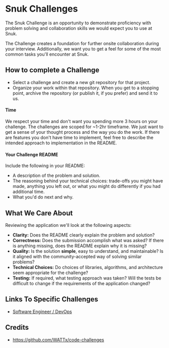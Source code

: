 # Snuk Challenges

The Snuk Challenge is an opportunity to demonstrate proficiency with problem solving and collaboration skills we would expect you to use at Snuk.

The Challenge creates a foundation for further onsite collaboration during your interview. Additionally, we want you to get a feel for some of the most common tasks you'll encounter at Snuk.


## How to complete a Challenge

* Select a challenge and create a new git repository for that project.
* Organize your work within that repository. When you get to a stopping point, archive the repository (or publish it, if you prefer) and send it to us.


#### Time

We respect your time and don't want you spending more 3 hours on your challenge. The challenges are scoped for ~1-2hr timeframe.
We just want to get a sense of your thought process and the way you do the work.
If there are features you don't have time to implement, feel free to describe the intended approach to implementation in the README.


#### Your Challenge README

Include the following in your README:

* A description of the problem and solution.
* The reasoning behind your technical choices: trade-offs you might have made, anything you left out, or what you might do differently if you had additional time.
* What you'd do next and why.


## What We Care About

Reviewing the application we'll look at the following aspects:

* **Clarity:** Does the README clearly explain the problem and solution?
* **Correctness:** Does the submission accomplish what was asked? If there is anything missing, does the README explain why it is missing?
* **Quality:** Is the solution **simple**, easy to understand, and maintainable? Is it aligned with the community-accepted way of solving similar problems?
* **Technical Choices:** Do choices of libraries, algorithms, and architecture seem appropriate for the challenge?
* **Testing:** If required, what testing approach was taken? Will the tests be difficult to change if the requirements of the application changed?


## Links To Specific Challenges

- [Software Engineer / DevOps](/devops-challenge.md)


## Credits

- https://github.com/WATTx/code-challenges
